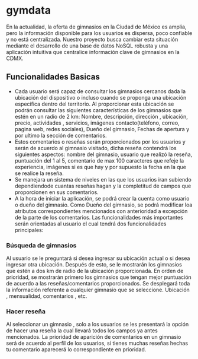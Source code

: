 # gymdata
En la actualidad, la oferta de gimnasios en la Ciudad de México es amplia, pero la información disponible para los usuarios es dispersa, poco confiable y no está centralizada. Nuestro proyecto busca cambiar esta situación mediante el desarrollo de una base de datos NoSQL robusta y una aplicación intuitiva que centralice información clave de gimnasios en la CDMX.

## Funcionalidades Basicas
- Cada usuario será capaz de consultar los gimnasios cercanos dada la ubicación del dispositivo o incluso cuando se proponga una ubicación específica dentro del territorio. Al proporcionar esta ubicación se podrán consultar las siguientes características de los gimnasios que estén en un radio de 2 km: Nombre, descripción, dirección , ubicación, precio, actividades , servicios, imágenes contacto(teléfono, correo, pagina web, redes sociales), Dueño del gimnasio, Fechas de apertura y por ultimo la sección de comentarios.
- Estos comentarios o reseñas serán proporcionados por los usuarios y serán de acuerdo al gimnasio visitado, dicha reseña contendrá los siguientes aspectos: nombre del gimnasio, usuario que realizó la reseña, puntuación del 1 al 5, comentario de max 100 caracteres que refeje la experiencia, imágenes si es que hay y por supuesto la fecha en la que se realice la reseña.
- Se manejara un sistema de niveles en las que los usuarios iran subiendo dependiendode  cuantas reseñas hagan y la completitud de campos que proporcionen en sus comentarios.
- A la hora de iniciar la aplicación, se podrá crear la cuenta como usuario o dueño del gimnasio. Como Dueño del gimnasio, se podrá modificar loa atributos correspondientes mencionados con anterioridad a excepción de la parte de los comentarios. Las funcionalidades más importantes serán orientadas al usuario el cual tendrá dos funcionalidades principales: 
### Búsqueda de gimnasios
Al usuario se le preguntará si desea ingresar su ubicación actual o si desea ingresar otra ubicación. Después de esto, se le mostrarán los gimnasios que estén a dos km de radio de la ubicación proporcionada. En orden de prioridad, se mostrarán primero los gimnasios que tengan mejor puntuación de acuerdo a las reseñas/comentarios proporcionados. Se desplegará toda la información referente a cualquier gimnasio que se seleccione. Ubicación , mensualidad, comentarios , etc. 
### Hacer reseña
Al seleccionar un gimnasio , solo a los usuarios se les presentará la opción de hacer una reseña la cual llevará todos los campos ya antes mencionados. La prioridad de aparición de comentarios en un gimnasio será de acuerdo al perfil de los usuarios, si tienes muchas reseñas hechas tu comentario aparecerá lo correspondiente en prioridad.

